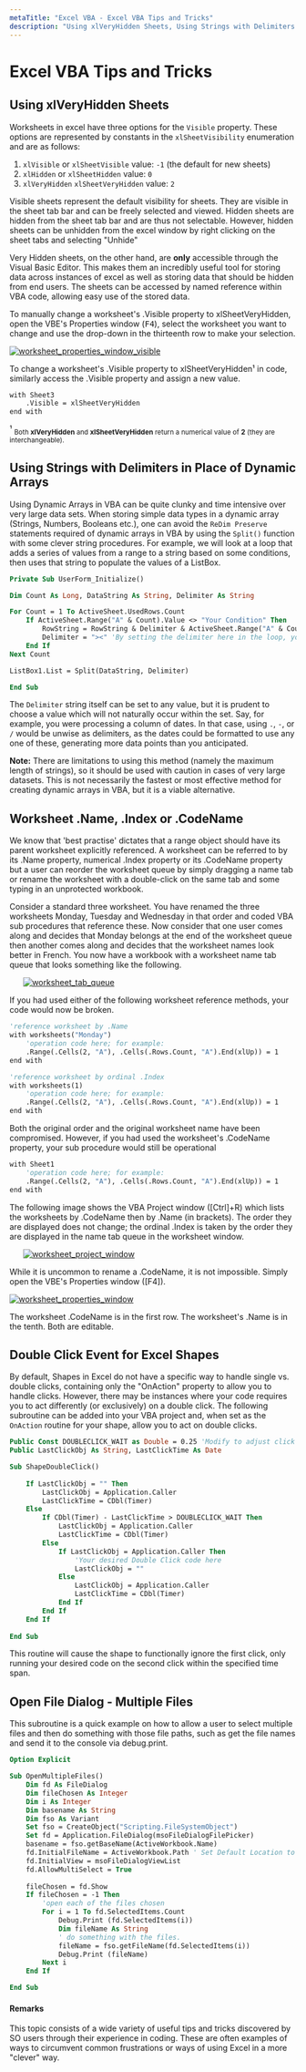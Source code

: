 ```yaml
---
metaTitle: "Excel VBA - Excel VBA Tips and Tricks"
description: "Using xlVeryHidden Sheets, Using Strings with Delimiters in Place of Dynamic Arrays, Worksheet .Name, .Index or .CodeName, Double Click Event for Excel Shapes, Open File Dialog - Multiple Files"
---
```


# Excel VBA Tips and Tricks



## Using xlVeryHidden Sheets


Worksheets in excel have three options for the `Visible` property. These options are represented by constants in the `xlSheetVisibility` enumeration and are as follows:

1. `xlVisible` or `xlSheetVisible` value: `-1` (the default for new sheets)
1. `xlHidden` or `xlSheetHidden` value: `0`
1. `xlVeryHidden` `xlSheetVeryHidden` value: `2`

Visible sheets represent the default visibility for sheets.  They are visible in the sheet tab bar and can be freely selected and viewed.  Hidden sheets are hidden from the sheet tab bar and are thus not selectable.  However, hidden sheets can be unhidden from the excel window by right clicking on the sheet tabs and selecting "Unhide"

Very Hidden sheets, on the other hand, are **only** accessible through the Visual Basic Editor.  This makes them an incredibly useful tool for storing data across instances of excel as well as storing data that should be hidden from end users.  The sheets can be accessed by named reference within VBA code, allowing easy use of the stored data.

To manually change a worksheet's .Visible property to xlSheetVeryHidden, open the VBE's Properties window (<kbd>F4</kbd>), select the worksheet you want to change and use the drop-down in the thirteenth row to make your selection.

[<img src="http://i.stack.imgur.com/fCX7s.png" alt="worksheet_properties_window_visible" />](http://i.stack.imgur.com/fCX7s.png)

To change a worksheet's .Visible property to xlSheetVeryHidden¹ in code, similarly access the .Visible property and assign a new value.

```vb
with Sheet3
    .Visible = xlSheetVeryHidden
end with

```

¹ <sub>Both **xlVeryHidden** and **xlSheetVeryHidden** return a numerical value of **2** (they are interchangeable).</sub>



## Using Strings with Delimiters in Place of Dynamic Arrays


Using Dynamic Arrays in VBA can be quite clunky and time intensive over very large data sets.  When storing simple data types in a dynamic array (Strings, Numbers, Booleans etc.), one can avoid the `ReDim Preserve` statements required of dynamic arrays in VBA by using the `Split()` function with some clever string procedures.  For example, we will look at a loop that adds a series of values from a range to a string based on some conditions, then uses that string to populate the values of a ListBox.

```vb
Private Sub UserForm_Initialize()

Dim Count As Long, DataString As String, Delimiter As String

For Count = 1 To ActiveSheet.UsedRows.Count
    If ActiveSheet.Range("A" & Count).Value <> "Your Condition" Then
        RowString = RowString & Delimiter & ActiveSheet.Range("A" & Count).Value
        Delimiter = "><" 'By setting the delimiter here in the loop, you prevent an extra occurance of the delimiter within the string
    End If
Next Count

ListBox1.List = Split(DataString, Delimiter)

End Sub

```

The `Delimiter` string itself can be set to any value, but it is prudent to choose a value which will not naturally occur within the set.  Say, for example, you were processing a column of dates.  In that case, using `.`, `-`, or `/` would be unwise as delimiters, as the dates could be formatted to use any one of these, generating more data points than you anticipated.

**Note:** There are limitations to using this method (namely the maximum length of strings), so it should be used with caution in cases of very large datasets.  This is not necessarily the fastest or most effective method for creating dynamic arrays in VBA, but it is a viable alternative.



## Worksheet .Name, .Index or .CodeName


We know that 'best practise' dictates that a range object should have its parent worksheet explicitly referenced. A worksheet can be referred to by its .Name property, numerical .Index property or its .CodeName property but a user can reorder the worksheet queue by simply dragging a name tab or rename the worksheet with a double-click on the same tab and some typing in an unprotected workbook.

Consider a standard three worksheet. You have renamed the three worksheets Monday, Tuesday and Wednesday in that order and coded VBA sub procedures that reference these. Now consider that one user comes along and decides that Monday belongs at the end of the worksheet queue then another comes along and decides that the worksheet names look better in French. You now have a workbook with a worksheet name tab queue that looks something like the following.

      [<img src="http://i.stack.imgur.com/YRXYF.png" alt="worksheet_tab_queue" />](http://i.stack.imgur.com/YRXYF.png)

If you had used either of the following worksheet reference methods, your code would now be broken.

```vb
'reference worksheet by .Name
with worksheets("Monday")
    'operation code here; for example:
    .Range(.Cells(2, "A"), .Cells(.Rows.Count, "A").End(xlUp)) = 1
end with

'reference worksheet by ordinal .Index
with worksheets(1)
    'operation code here; for example:
    .Range(.Cells(2, "A"), .Cells(.Rows.Count, "A").End(xlUp)) = 1
end with

```

Both the original order and the original worksheet name have been compromised. However, if you had used the worksheet's .CodeName property, your sub procedure would still be operational

```vb
with Sheet1
    'operation code here; for example:
    .Range(.Cells(2, "A"), .Cells(.Rows.Count, "A").End(xlUp)) = 1
end with

```

The following image shows the VBA Project window ([Ctrl]+R) which lists the worksheets by .CodeName then by .Name (in brackets). The order they are displayed does not change; the ordinal .Index is taken by the order they are displayed in the name tab queue in the worksheet window.

      [<img src="http://i.stack.imgur.com/94gJ6.png" alt="worksheet_project_window" />](http://i.stack.imgur.com/94gJ6.png)

While it is uncommon to rename a .CodeName, it is not impossible. Simply open the VBE's Properties window ([F4]).

[<img src="http://i.stack.imgur.com/jmror.png" alt="worksheet_properties_window" />](http://i.stack.imgur.com/jmror.png)

The worksheet .CodeName is in the first row. The worksheet's .Name is in the tenth. Both are editable.



## Double Click Event for Excel Shapes


By default, Shapes in Excel do not have a specific way to handle single vs. double clicks, containing only the "OnAction" property to allow you to handle clicks.  However, there may be instances where your code requires you to act differently (or exclusively) on a double click.  The following subroutine can be added into your VBA project and, when set as the `OnAction` routine for your shape, allow you to act on double clicks.

```vb
Public Const DOUBLECLICK_WAIT as Double = 0.25 'Modify to adjust click delay
Public LastClickObj As String, LastClickTime As Date

Sub ShapeDoubleClick()
    
    If LastClickObj = "" Then
        LastClickObj = Application.Caller
        LastClickTime = CDbl(Timer)
    Else
        If CDbl(Timer) - LastClickTime > DOUBLECLICK_WAIT Then
            LastClickObj = Application.Caller
            LastClickTime = CDbl(Timer)
        Else
            If LastClickObj = Application.Caller Then
                'Your desired Double Click code here
                LastClickObj = ""
            Else
                LastClickObj = Application.Caller
                LastClickTime = CDbl(Timer)
            End If
        End If
    End If
    
End Sub

```

This routine will cause the shape to functionally ignore the first click, only running your desired code on the second click within the specified time span.



## Open File Dialog - Multiple Files


This subroutine is a quick example on how to allow a user to select multiple files and then do something with those file paths, such as get the file names and send it to the console via debug.print.

```vb
Option Explicit

Sub OpenMultipleFiles()
    Dim fd As FileDialog
    Dim fileChosen As Integer
    Dim i As Integer
    Dim basename As String
    Dim fso As Variant
    Set fso = CreateObject("Scripting.FileSystemObject")
    Set fd = Application.FileDialog(msoFileDialogFilePicker)
    basename = fso.getBaseName(ActiveWorkbook.Name)
    fd.InitialFileName = ActiveWorkbook.Path ' Set Default Location to the Active Workbook Path
    fd.InitialView = msoFileDialogViewList
    fd.AllowMultiSelect = True
    
    fileChosen = fd.Show
    If fileChosen = -1 Then
        'open each of the files chosen
        For i = 1 To fd.SelectedItems.Count
            Debug.Print (fd.SelectedItems(i))
            Dim fileName As String
            ' do something with the files.
            fileName = fso.getFileName(fd.SelectedItems(i))
            Debug.Print (fileName)
        Next i
    End If

End Sub

```



#### Remarks


This topic consists of a wide variety of useful tips and tricks discovered by SO users through their experience in coding.  These are often examples of ways to circumvent common frustrations or ways of using Excel in a more "clever" way.

